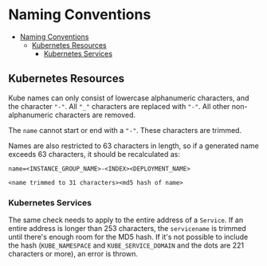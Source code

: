 # Naming Conventions

- [Naming Conventions](#naming-conventions)
  - [Kubernetes Resources](#kubernetes-resources)
    - [Kubernetes Services](#kubernetes-services)

## Kubernetes Resources

Kube names can only consist of lowercase alphanumeric characters, and the character `"-"`.
All `"_"` characters are replaced with `"-"`. All other non-alphanumeric characters are removed.

The `name` cannot start or end with a `"-"`. These characters are trimmed.

Names are also restricted to 63 characters in length, so if a generated name exceeds 63 characters, it should be recalculated as:

```text
name=<INSTANCE_GROUP_NAME>-<INDEX><DEPLOYMENT_NAME>

<name trimmed to 31 characters><md5 hash of name>
```

### Kubernetes Services

The same check needs to apply to the entire address of a `Service`. If an entire address is longer than 253 characters, the `servicename` is trimmed until there's enough room for the MD5 hash. If it's not possible to include the hash (`KUBE_NAMESPACE` and `KUBE_SERVICE_DOMAIN` and the dots are 221 characters or more), an error is thrown.
